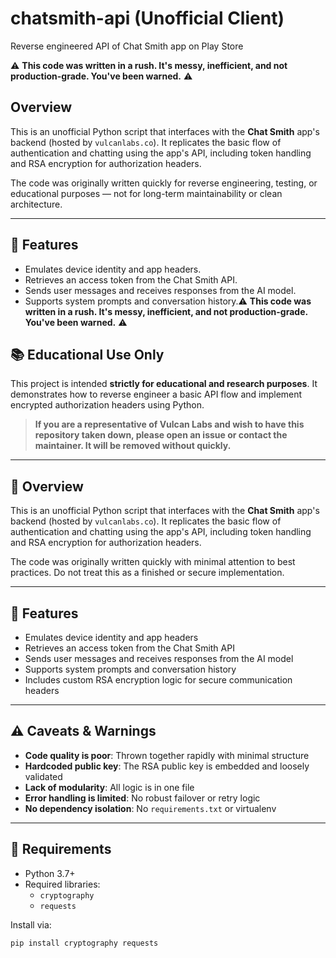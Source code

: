 # chatsmith-api (Unofficial Client)
Reverse engineered API of Chat Smith app on Play Store

⚠️ **This code was written in a rush. It's messy, inefficient, and not production-grade. You've been warned.** ⚠️

## Overview

This is an unofficial Python script that interfaces with the **Chat Smith** app's backend (hosted by `vulcanlabs.co`). It replicates the basic flow of authentication and chatting using the app's API, including token handling and RSA encryption for authorization headers.

The code was originally written quickly for reverse engineering, testing, or educational purposes — not for long-term maintainability or clean architecture.

---

## 🔧 Features

- Emulates device identity and app headers.
- Retrieves an access token from the Chat Smith API.
- Sends user messages and receives responses from the AI model.
- Supports system prompts and conversation history.⚠️ **This code was written in a rush. It's messy, inefficient, and not production-grade. You've been warned.** ⚠️

## 📚 Educational Use Only

This project is intended **strictly for educational and research purposes**. It demonstrates how to reverse engineer a basic API flow and implement encrypted authorization headers using Python.

> **If you are a representative of Vulcan Labs and wish to have this repository taken down, please open an issue or contact the maintainer. It will be removed without quickly.**

---

## 🧠 Overview

This is an unofficial Python script that interfaces with the **Chat Smith** app's backend (hosted by `vulcanlabs.co`). It replicates the basic flow of authentication and chatting using the app's API, including token handling and RSA encryption for authorization headers.

The code was originally written quickly with minimal attention to best practices. Do not treat this as a finished or secure implementation.

---

## 🔧 Features

- Emulates device identity and app headers
- Retrieves an access token from the Chat Smith API
- Sends user messages and receives responses from the AI model
- Supports system prompts and conversation history
- Includes custom RSA encryption logic for secure communication headers

---

## ⚠️ Caveats & Warnings

- **Code quality is poor**: Thrown together rapidly with minimal structure
- **Hardcoded public key**: The RSA public key is embedded and loosely validated
- **Lack of modularity**: All logic is in one file
- **Error handling is limited**: No robust failover or retry logic
- **No dependency isolation**: No `requirements.txt` or virtualenv

---

## 🐍 Requirements

- Python 3.7+
- Required libraries:
  - `cryptography`
  - `requests`

Install via:

```bash
pip install cryptography requests
